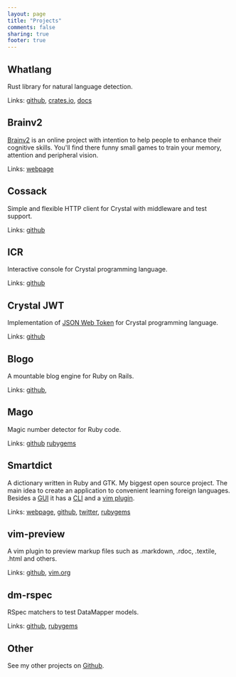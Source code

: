 ```yaml
---
layout: page
title: "Projects"
comments: false
sharing: true
footer: true
---
```


## Whatlang

Rust library for natural language detection.

Links:
[github](https://github.com/greyblake/whatlang-rs),
[crates.io](https://crates.io/crates/whatlang),
[docs](https://docs.rs/whatlang)


## Brainv2

[Brainv2](http://brainv2.com) is an online project with intention to help people to enhance their
cognitive skills. You'll find there funny small games to train your memory, attention and
peripheral vision.

Links:
[webpage](http://brainv2.com/games/catch-numbers)


## Cossack

Simple and flexible HTTP client for Crystal with middleware and test support.

Links:
[github](https://github.com/greyblake/crystal-cossack)


## ICR

Interactive console for Crystal programming language.

Links:
[github](https://github.com/greyblake/crystal-icr)


## Crystal JWT

Implementation of [JSON Web Token](https://jwt.io/) for Crystal programming language.

Links:
[github](https://github.com/greyblake/crystal-jwt)

## Blogo

A mountable blog engine for Ruby on Rails.

Links:
[github](https://github.com/greyblake/blogo),


## Mago

Magic number detector for Ruby code.

Links:
[github](https://github.com/greyblake/mago)
[rubygems](https://rubygems.org/gems/mago)


## Smartdict

A dictionary written in Ruby and GTK. My biggest open source project.
The main idea to create an application to convenient learning foreign languages.
Besides a [GUI](https://github.com/smartdict/smartdict-gtk)
it has a [CLI](https://github.com/smartdict/smartdict-core)
and a [vim plugin](https://github.com/greyblake/vim-smartdict).

Links:
[webpage](http://smartdict.net),
[github](https://github.com/smartdict/),
[twitter](https://twitter.com/smartdictrb),
[rubygems](https://rubygems.org/gems/smartdict)


## vim-preview

A vim plugin to preview markup files such as .markdown, .rdoc, .textile, .html and others.

Links:
[github](https://github.com/greyblake/vim-preview),
[vim.org](http://www.vim.org/scripts/script.php?script_id=3344)

## dm-rspec

RSpec matchers to test DataMapper models.

Links:
[github](https://github.com/greyblake/dm-rspec),
[rubygems](https://rubygems.org/gems/dm-rspec)


## Other

See my other projects on [Github](https://github.com/greyblake).

